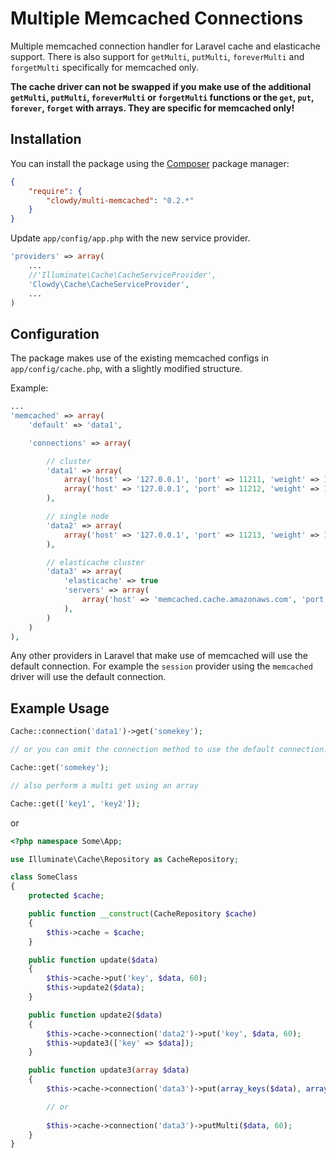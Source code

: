Multiple Memcached Connections
===============

Multiple memcached connection handler for Laravel cache and elasticache support. There is also support for `getMulti`, `putMulti`, `foreverMulti` and `forgetMulti` specifically for memcached only.

__The cache driver can not be swapped if you make use of the additional `getMulti`, `putMulti`, `foreverMulti` or `forgetMulti` functions or the `get`, `put`, `forever`, `forget` with arrays. They are specific for memcached only!__

## Installation

You can install the package using the [Composer](https://getcomposer.org/) package manager:

```json
{
    "require": {
        "clowdy/multi-memcached": "0.2.*"
    }
}
```

Update `app/config/app.php` with the new service provider.

```php
'providers' => array(
    ...
    //'Illuminate\Cache\CacheServiceProvider',
    'Clowdy\Cache\CacheServiceProvider',
    ...
)
```

## Configuration

The package makes use of the existing memcached configs in `app/config/cache.php`, with a slightly modified structure.

Example:
```php
...
'memcached' => array(
    'default' => 'data1',

    'connections' => array(

        // cluster
        'data1' => array(
            array('host' => '127.0.0.1', 'port' => 11211, 'weight' => 100),
            array('host' => '127.0.0.1', 'port' => 11212, 'weight' => 100)
        ),

        // single node
        'data2' => array(
            array('host' => '127.0.0.1', 'port' => 11213, 'weight' => 100),
        ),

        // elasticache cluster
        'data3' => array(
            'elasticache' => true
            'servers' => array(
                array('host' => 'memcached.cache.amazonaws.com', 'port' => 11211, 'weight' => 100),
            ),
        )
    )
),
```

Any other providers in Laravel that make use of memcached will use the default connection. For example the `session` provider using the `memcached` driver will use the default connection.

## Example Usage

```php
Cache::connection('data1')->get('somekey');

// or you can omit the connection method to use the default connection.

Cache::get('somekey');

// also perform a multi get using an array

Cache::get(['key1', 'key2']);
```

or

```php
<?php namespace Some\App;

use Illuminate\Cache\Repository as CacheRepository;

class SomeClass
{
    protected $cache;

    public function __construct(CacheRepository $cache)
    {
        $this->cache = $cache;
    }

    public function update($data)
    {
        $this->cache->put('key', $data, 60);
        $this->update2($data);
    }

    public function update2($data)
    {
        $this->cache->connection('data2')->put('key', $data, 60);
        $this->update3(['key' => $data]);
    }

    public function update3(array $data)
    {
        $this->cache->connection('data3')->put(array_keys($data), array_values($data), 60);

        // or
        
        $this->cache->connection('data3')->putMulti($data, 60);
    }
}
```
